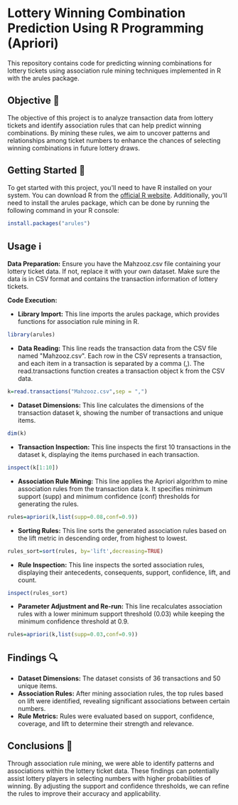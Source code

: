 # Lottery Winning Combination Prediction Using R Programming (Apriori)

This repository contains code for predicting winning combinations for lottery tickets using association rule mining techniques implemented in R with the arules package.

## Objective 🎯
The objective of this project is to analyze transaction data from lottery tickets and identify association rules that can help predict winning combinations. By mining these rules, we aim to uncover patterns and relationships among ticket numbers to enhance the chances of selecting winning combinations in future lottery draws.

## Getting Started 🚀
To get started with this project, you'll need to have R installed on your system. You can download R from the [official R website](https://www.r-project.org/). Additionally, you'll need to install the arules package, which can be done by running the following command in your R console:

```R
install.packages("arules")
```

## Usage ℹ️
**Data Preparation:** Ensure you have the Mahzooz.csv file containing your lottery ticket data. If not, replace it with your own dataset. Make sure the data is in CSV format and contains the transaction information of lottery tickets.

**Code Execution:**
- **Library Import:** This line imports the arules package, which provides functions for association rule mining in R.
```R
library(arules)
```
- **Data Reading:** This line reads the transaction data from the CSV file named "Mahzooz.csv". Each row in the CSV represents a transaction, and each item in a transaction is separated by a comma (,). The read.transactions function creates a transaction object k from the CSV data.
```R
k=read.transactions("Mahzooz.csv",sep = ",")
```
- **Dataset Dimensions:** This line calculates the dimensions of the transaction dataset k, showing the number of transactions and unique items.
```R
dim(k)
```
- **Transaction Inspection:** This line inspects the first 10 transactions in the dataset k, displaying the items purchased in each transaction.
```R
inspect(k[1:10])
```
- **Association Rule Mining:** This line applies the Apriori algorithm to mine association rules from the transaction data k. It specifies minimum support (supp) and minimum confidence (conf) thresholds for generating the rules.
```R
rules=apriori(k,list(supp=0.08,conf=0.9))
```
- **Sorting Rules:** This line sorts the generated association rules based on the lift metric in descending order, from highest to lowest.
```R
rules_sort=sort(rules, by='lift',decreasing=TRUE)
```
- **Rule Inspection:** This line inspects the sorted association rules, displaying their antecedents, consequents, support, confidence, lift, and count.
```R
inspect(rules_sort)
```
- **Parameter Adjustment and Re-run:** This line recalculates association rules with a lower minimum support threshold (0.03) while keeping the minimum confidence threshold at 0.9.
```R
rules=apriori(k,list(supp=0.03,conf=0.9))
```

## Findings 🔍
- **Dataset Dimensions:** The dataset consists of 36 transactions and 50 unique items.
- **Association Rules:** After mining association rules, the top rules based on lift were identified, revealing significant associations between certain numbers.
- **Rule Metrics:** Rules were evaluated based on support, confidence, coverage, and lift to determine their strength and relevance.

## Conclusions 📝
Through association rule mining, we were able to identify patterns and associations within the lottery ticket data. These findings can potentially assist lottery players in selecting numbers with higher probabilities of winning. By adjusting the support and confidence thresholds, we can refine the rules to improve their accuracy and applicability.
